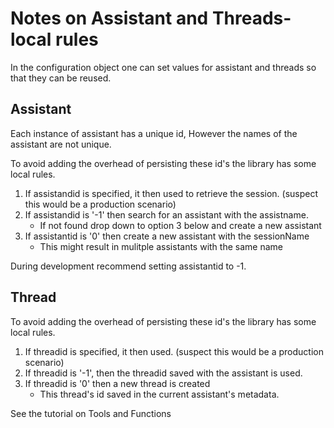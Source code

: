# Notes on Assistant and Threads- local rules

In the configuration object one can set values for assistant and threads
so that they can be reused.

## Assistant

Each instance of assistant has a unique id, However the names of the assistant
are not unique.

To avoid adding the overhead of persisting these id's the library
has some local rules.

1. If assistandid is specified, it then used to retrieve the session.
(suspect this would be a production scenario)
2. If assistandid is '-1' then search for an assistant with the assistname.
   - If not found drop down to option 3 below and create a new assistant
3. If assistantid is '0' then create a new assistant with the sessionName
   - This might result in mulitple assistants with the same name

During development recommend setting assistantid to -1.

## Thread

To avoid adding the overhead of persisting these id's the library
has some local rules.

1. If threadid is specified, it then used.
(suspect this would be a production scenario)
2. If threadid is '-1', then the threadid saved with the assistant is used.
3. If threadid is '0' then a new thread is created
   - This thread's id saved in the current assistant's metadata.

See the tutorial on Tools and Functions